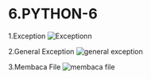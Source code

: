 # 6.PYTHON-6
1.Exception
![Exceptionn](https://user-images.githubusercontent.com/93032281/141312071-d87f9ec3-1994-45cb-8544-e9fc4aad668c.png)

2.General Exception
![general exception](https://user-images.githubusercontent.com/93032281/141312189-a8a4e160-bd00-4486-a13e-7b7e98eeef4d.png)

3.Membaca File
![membaca file](https://user-images.githubusercontent.com/93032281/141312506-a10c88b4-16e0-43f2-824b-4bb8d2204dd4.png)






